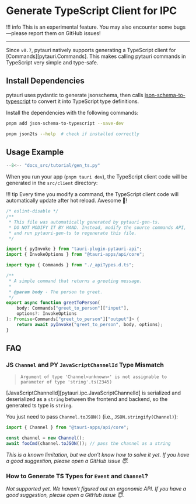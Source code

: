# Generate TypeScript Client for IPC

!!! info
    This is an experimental feature. You may also encounter some bugs—please report them on GitHub issues!

---

Since `v0.7`, pytauri natively supports generating a TypeScript client for [Commands][pytauri.Commands]. This makes calling pytauri commands in TypeScript very simple and type-safe.

## Install Dependencies

pytauri uses pydantic to generate jsonschema, then calls [json-schema-to-typescript] to convert it into TypeScript type definitions.

Install the dependencies with the following commands:

```bash
pnpm add json-schema-to-typescript --save-dev

pnpm json2ts --help  # check if installed correctly
```

[json-schema-to-typescript]: https://github.com/bcherny/json-schema-to-typescript

## Usage Example

```python title="src-tauri/python/__init__.py"
--8<-- "docs_src/tutorial/gen_ts.py"
```

When you run your app (`pnpm tauri dev`), the TypeScript client code will be generated in the `src/client` directory:

!!! tip
    Every time you modify a command, the TypeScript client code will automatically update after hot reload. Awesome 🎉!

```ts title="src/client/apiClient.ts"
/* eslint-disable */
/**
 * This file was automatically generated by pytauri-gen-ts.
 * DO NOT MODIFY IT BY HAND. Instead, modify the source commands API,
 * and run pytauri-gen-ts to regenerate this file.
 */

import { pyInvoke } from "tauri-plugin-pytauri-api";
import { InvokeOptions } from "@tauri-apps/api/core";

import type { Commands } from "./_apiTypes.d.ts";

/**
 * A simple command that returns a greeting message.
 *
 * @param body - The person to greet.
 */
export async function greetToPerson(
    body: Commands["greet_to_person"]["input"],
    options?: InvokeOptions
): Promise<Commands["greet_to_person"]["output"]> {
    return await pyInvoke("greet_to_person", body, options);
}
```

## FAQ

### JS `Channel` and PY `JavaScriptChannelId` Type Mismatch

> `Argument of type 'Channel<unknown>' is not assignable to parameter of type 'string'.ts(2345)`

[JavaScriptChannelId][pytauri.ipc.JavaScriptChannelId] is serialized and deserialized as a `string` between the frontend and backend, so the generated ts type is `string`.

You just need to pass `Channel.toJSON()` (i.e., `JSON.stringify(Channel)`):

```ts
import { Channel } from "@tauri-apps/api/core";

const channel = new Channel();
await fooCmd(channel.toJSON()); // pass the channel as a string
```

*This is a known limitation, but we don't know how to solve it yet. If you have a good suggestion, please open a GitHub issue 😇.*

### How to Generate TS Types for `Event` and `Channel`?

*Not supported yet. We haven't figured out an ergonomic API. If you have a good suggestion, please open a GitHub issue 😇.*
